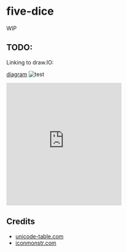 # five-dice
WIP


## TODO:

Linking to draw.IO:

[diagram](https://app.diagrams.net/?lightbox=1#Uhttps://raw.githubusercontent.com/Marvin-Brouwer/five-dice/wip/Resource/Wireframes/select.drawio)
![test](https://app.diagrams.net/?lightbox=1#Uhttps://raw.githubusercontent.com/Marvin-Brouwer/five-dice/wip/Resource/Wireframes/select.drawio)

<iframe frameborder="0" style="height:320px;" src="https://viewer.diagrams.net/?tags=%7B%7D&highlight=0000ff&layers=1&nav=1&title=select.drawio#Uhttps://raw.githubusercontent.com/Marvin-Brouwer/five-dice/wip/Resource/Wireframes/select.drawio"></iframe>


## Credits

- [unicode-table.com](https://unicode-table.com/)
- [iconmonstr.com](https://iconmonstr.com/)
